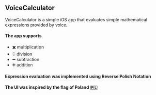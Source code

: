## VoiceCalculator  
VoiceCalculator is a simple iOS app that evaluates simple mathematical expressions provided by voice.

#### The app supports 
- ✖️ multiplication 
- ➗ division 
- ➖ subtraction 
- ➕ addition 

#### Expression evaluation was implemented using Reverse Polish Notation
#### The UI was inspired by the flag of Poland 🇵🇱
